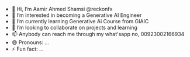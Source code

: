 - 👋 Hi, I’m  Aamir Ahmed Shamsi @reckonfx
- 👀 I’m interested in  becoming a Generative AI Engineer
- 🌱 I’m currently learning  Generative Ai Course from GIAIC
- 💞️ I’m looking to collaborate on projects and learning 
- 📫 Anybody can reach me through my what'sapp no, 00923002166934
- 😄 Pronouns: ...
- ⚡ Fun fact: ...

<!---
reckonfx/reckonfx is a ✨ special ✨ repository because its `README.md` (this file) appears on your GitHub profile.
You can click the Preview link to take a look at your changes.
--->
